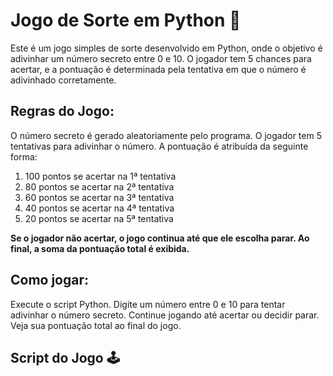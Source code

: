 # Jogo de Sorte em Python 🎲
Este é um jogo simples de sorte desenvolvido em Python, onde o objetivo é adivinhar um número secreto entre 0 e 10. O jogador tem 5 chances para acertar, e a pontuação é determinada pela tentativa em que o número é adivinhado corretamente.

## Regras do Jogo:
O número secreto é gerado aleatoriamente pelo programa.
O jogador tem 5 tentativas para adivinhar o número.
A pontuação é atribuída da seguinte forma:
1. 100 pontos se acertar na 1ª tentativa
2. 80 pontos se acertar na 2ª tentativa
3. 60 pontos se acertar na 3ª tentativa
4. 40 pontos se acertar na 4ª tentativa
5. 20 pontos se acertar na 5ª tentativa

**Se o jogador não acertar, o jogo continua até que ele escolha parar.
Ao final, a soma da pontuação total é exibida.**
## Como jogar:
Execute o script Python.
Digite um número entre 0 e 10 para tentar adivinhar o número secreto.
Continue jogando até acertar ou decidir parar.
Veja sua pontuação total ao final do jogo.

## Script do Jogo 🕹️
